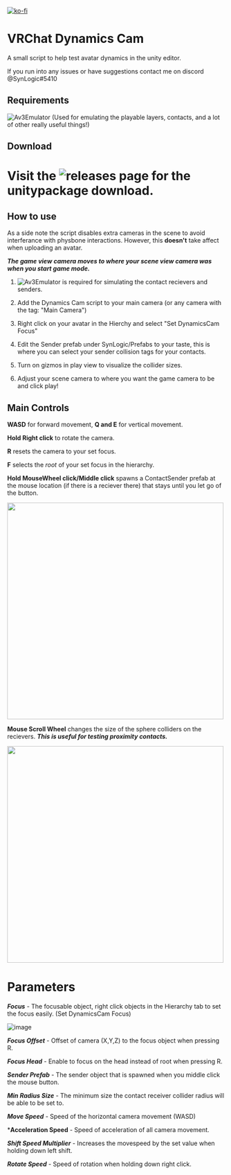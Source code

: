 [![ko-fi](https://ko-fi.com/img/githubbutton_sm.svg)](https://ko-fi.com/W7W21OEBU)
# VRChat Dynamics Cam
A small script to help test avatar dynamics in the unity editor.

If you run into any issues or have suggestions contact me on discord @SynLogic#5410

## Requirements
![Av3Emulator](https://github.com/lyuma/Av3Emulator) (Used for emulating the playable layers, contacts, and a lot of other really useful things!)

## Download
# Visit the ![releases](https://github.com/synlogic/VRChat-Dynamics-Cam/releases) page for the unitypackage download.

## How to use
As a side note the script disables extra cameras in the scene to avoid interferance with physbone interactions. However, this **doesn't** take affect when uploading an avatar.

***The game view camera moves to where your scene view camera was when you start game mode.***

1) ![Av3Emulator](https://github.com/lyuma/Av3Emulator) is required for simulating the contact recievers and senders.

2) Add the Dynamics Cam script to your main camera (or any camera with the tag: "Main Camera")

3) Right click on your avatar in the Hierchy and select "Set DynamicsCam Focus"

4) Edit the Sender prefab under SynLogic/Prefabs to your taste, this is where you can select your sender collision tags for your contacts.
 
5) Turn on gizmos in play view to visualize the collider sizes.

6) Adjust your scene camera to where you want the game camera to be and click play!


## Main Controls
**WASD** for forward movement, **Q and E** for vertical movement.

**Hold Right click** to rotate the camera.

**R** resets the camera to your set focus.

**F** selects the *root* of your set focus in the hierarchy.

**Hold MouseWheel click/Middle click** spawns a ContactSender prefab at the mouse location (if there is a reciever there) that stays until you let go of the button. 

<img src="https://user-images.githubusercontent.com/26206994/167501339-7fd9ce3c-397c-4d58-875c-bca276d50203.gif" width="500">


**Mouse Scroll Wheel** changes the size of the sphere colliders on the recievers.  ***This is useful for testing proximity contacts.***

<img src="https://user-images.githubusercontent.com/26206994/167501491-0842fa80-8fb8-4d90-a6e6-1961d6acd0fd.gif" width="500">


# Parameters

***Focus*** - 
The focusable object,  right click objects in the Hierarchy tab to set the focus easily. (Set DynamicsCam Focus)

![image](https://user-images.githubusercontent.com/26206994/167499483-f4a471f4-50bb-4821-883a-9b4a850d88c3.png)

***Focus Offset*** - Offset of camera (X,Y,Z) to the focus object when pressing R.

***Focus Head*** - Enable to focus on the head instead of root when pressing R.

***Sender Prefab*** - 
The sender object that is spawned when you middle click the mouse button.

***Min Radius Size*** - 
The minimum size the contact receiver collider radius will be able to be set to.

***Move Speed*** - Speed of the horizontal camera movement (WASD)

***Acceleration Speed** - Speed of acceleration of all camera movement.

***Shift Speed Multiplier*** - Increases the movespeed by the set value when holding down left shift.

***Rotate Speed*** - Speed of rotation when holding down right click.
